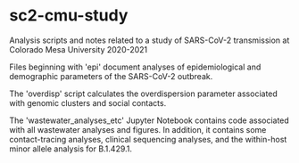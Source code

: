 # sc2-cmu-study
Analysis scripts and notes related to a study of SARS-CoV-2 transmission at Colorado Mesa University 2020-2021

Files beginning with 'epi' document analyses of epidemiological and demographic parameters of the SARS-CoV-2 outbreak.

The 'overdisp' script calculates the overdispersion parameter associated with genomic clusters and social contacts.

The 'wastewater_analyses_etc' Jupyter Notebook contains code associated with all wastewater analyses and figures. In addition, it contains some contact-tracing analyses, clinical sequencing analyses, and the within-host minor allele analysis for B.1.429.1.
